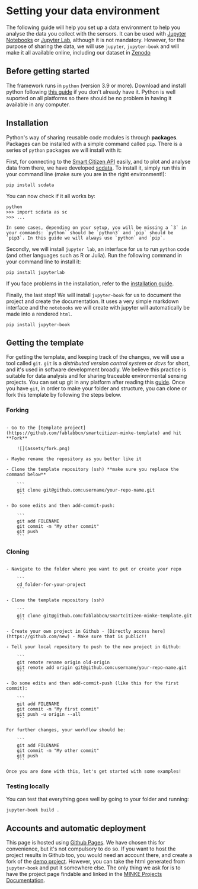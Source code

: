 # Setting your data environment

The following guide will help you set up a data environment to help you analyse the data you collect with the sensors. It can be used with [Jupyter Notebooks](https://jupyter.org/) or [Jupyter Lab](https://jupyterlab.readthedocs.io/en/stable/), although it is not mandatory. However, for the purpose of sharing the data, we will use `jupyter`, `jupyter-book` and will make it all available online, including our dataset in [Zenodo](https://zenodo.org)

## Before getting started

The framework runs in `python` (version 3.9 or more). Download and install python following [this guide](https://docs.python-guide.org/starting/installation/) if you don't already have it. Python is well suported on all platforms so there should be no problem in having it available in any computer.

## Installation

Python's way of sharing reusable code modules is through **packages**. Packages can be installed with a simple command called `pip`. There is a series of `python` packages we will install with it:

First, for connecting to the [Smart Citizen API](https://api.smartcitizen.me) easily, and to plot and analyse data from there, we have developed [scdata](https://pypi.org/project/scdata). To install it, simply run this in your command line (make sure you are in the right environment!):

```
pip install scdata
```

You can now check if it all works by:

```
python
>>> import scdata as sc
>>> ...
```

```{caution}
In some cases, depending on your setup, you will be missing a `3` in your commands: `python` should be `python3` and `pip` should be `pip3`. In this guide we will always use `python` and `pip`.
```

Secondly, we will install `jupyter lab`, an interface for us to run `python` code (and other languages such as R or Julia). Run the following command in your command line to install it:

```
pip install jupyterlab
```

If you face problems in the installation, refer to the [installation guide](https://jupyterlab.readthedocs.io/en/3.4.x/getting_started/installation.html).

Finally, the last step! We will install `jupyter-book` for us to document the project and create the documentation. It uses a very simple markdown interface and the `notebooks` we will create with jupyter will automatically be made into a rendered `html`.

```
pip install jupyter-book
```

## Getting the template

For getting the template, and keeping track of the changes, we will use a tool called `git`. `git` is a _distributed version control system_ or _dcvs_ for short, and it's used in software development broadly. We believe this practice is suitable for data analysis and for sharing traceable environmental sensing projects. You can set up git in any platform after reading this [guide](https://fablabbcn-projects.gitlab.io/learning/fabacademy-local-docs/guides/code/gitsetup/). Once you have `git`, in order to make your folder and structure, you can clone or fork this template by following the steps below.

### Forking

```{tip}

- Go to the [template project](https://github.com/fablabbcn/smartcitizen-minke-template) and hit **Fork**

	![](assets/fork.png)

- Maybe rename the repository as you better like it

- Clone the template repository (ssh) **make sure you replace the command below**

	```
	git clone git@github.com:username/your-repo-name.git
	```

- Do some edits and then add-commit-push:

	```
	git add FILENAME 
	git commit -m "My other commit" 
	git push
	```
```

### Cloning


```{tip}    

- Navigate to the folder where you want to put or create your repo

	```
	cd folder-for-your-project
	```

- Clone the template repository (ssh)

	```
	git clone git@github.com:fablabbcn/smartcitizen-minke-template.git
	```

- Create your own project in Github - [Directly access here](https://github.com/new) - Make sure that is public!!

- Tell your local repository to push to the new project in Github:

	```
	git remote rename origin old-origin
	git remote add origin git@github.com:username/your-repo-name.git
	```

- Do some edits and then add-commit-push (like this for the first commit):

	```
	git add FILENAME
	git commit -m "My first commit" 
	git push -u origin --all
	```

For further changes, your workflow should be:

	```
	git add FILENAME 
	git commit -m "My other commit" 
	git push
	```

```

```{note}
Once you are done with this, let's get started with some examples!
```

### Testing locally

You can test that everything goes well by going to your folder and running:

```
jupyter-book build .
```

## Accounts and automatic deployment

This page is hosted using [Github Pages](https://github.com/pages). We have chosen this for convenience, but it's not compulsory to do so. If you want to host the project results in Github too, you would need an account there, and create a fork of the [demo project](https://github.com/fablabbcn/smartcitizen-minke-template). However, you can take the html generated from `jupyter-book` and put it somewhere else. The only thing we ask for is to have the project page findable and linked in the [MINKE Projects Documentation](https://participatory-tech.docs.minke.eu/Projects/).

